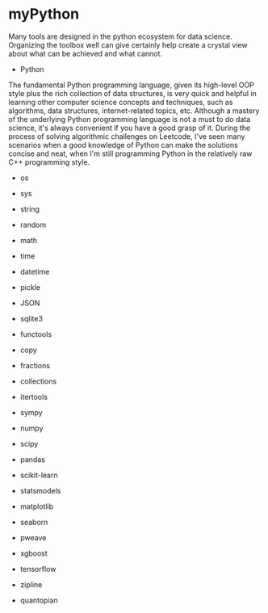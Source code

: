 # myPython

Many tools are designed in the python ecosystem for data science. Organizing the toolbox well can give certainly help create a crystal view about what can be achieved and what cannot.

- Python

The fundamental Python programming language, given its high-level OOP style plus the rich collection of data structures, is very quick and helpful in learning other computer science concepts and techniques, such as algorithms, data structures, internet-related topics, etc. Although a mastery of the underlying Python programming language is not a must to do data science, it's always convenient if you have a good grasp of it. During the process of solving algorithmic challenges on Leetcode, I've seen many scenarios when a good knowledge of Python can make the solutions concise and neat, when I'm still programming Python in the relatively raw C++ programming style.

- os

- sys

- string

- random

- math

- time

- datetime

- pickle

- JSON

- sqlite3

- functools

- copy

- fractions

- collections

- itertools

- sympy

- numpy

- scipy

- pandas

- scikit-learn

- statsmodels

- matplotlib

- seaborn

- pweave

- xgboost

- tensorflow

- zipline

- quantopian
